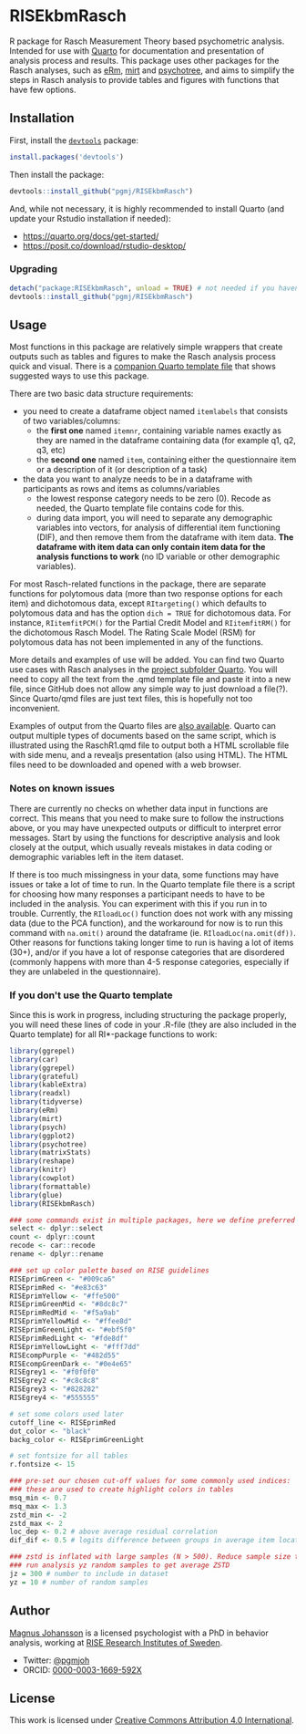 # RISEkbmRasch
R package for Rasch Measurement Theory based psychometric analysis. Intended for use with [Quarto](https://quarto.org) for documentation and presentation of analysis process and results. This package uses other packages for the Rasch analyses, such as [eRm](https://cran.r-project.org/web/packages/eRm/), [mirt](https://cran.r-project.org/web/packages/mirt/) and [psychotree](https://cran.r-project.org/web/packages/psychotree/), and aims to simplify the steps in Rasch analysis to provide tables and figures with functions that have few options.

## Installation

First, install the [`devtools`](https://devtools.r-lib.org/) package:
```r
install.packages('devtools')
```

Then install the package: 
```r
devtools::install_github("pgmj/RISEkbmRasch")
```

And, while not necessary, it is highly recommended to install Quarto (and update your Rstudio installation if needed):
- https://quarto.org/docs/get-started/
- https://posit.co/download/rstudio-desktop/

### Upgrading
```r
detach("package:RISEkbmRasch", unload = TRUE) # not needed if you haven't loaded the package in your current session
devtools::install_github("pgmj/RISEkbmRasch")
```

## Usage

Most functions in this package are relatively simple wrappers that create outputs such as tables and figures to make the Rasch analysis process quick and visual. There is a [companion Quarto template file](https://github.com/pgmj/RISEkbmRasch/tree/main/Quarto) that shows suggested ways to use this package.

There are two basic data structure requirements:

- you need to create a dataframe object named `itemlabels` that consists of two variables/columns:
  - the **first one** named `itemnr`, containing variable names exactly as they are named in the dataframe containing data (for example q1, q2, q3, etc)
  - the **second one** named `item`, containing either the questionnaire item or a description of it (or description of a task)
- the data you want to analyze needs to be in a dataframe with participants as rows and items as columns/variables
  - the lowest response category needs to be zero (0). Recode as needed, the Quarto template file contains code for this.
  - during data import, you will need to separate any demographic variables into vectors, for analysis of differential item functioning (DIF), and then remove them from the dataframe with item data. **The dataframe with item data can only contain item data for the analysis functions to work** (no ID variable or other demographic variables).

For most Rasch-related functions in the package, there are separate functions for polytomous data (more than two response options for each item) and dichotomous data, except `RItargeting()` which defaults to polytomous data and has the option `dich = TRUE` for dichotomous data. For instance, `RIitemfitPCM()` for the Partial Credit Model and `RIitemfitRM()` for the dichotomous Rasch Model. The Rating Scale Model (RSM) for polytomous data has not been implemented in any of the functions.

More details and examples of use will be added. You can find two Quarto use cases with Rasch analyses in the [project subfolder Quarto](https://github.com/pgmj/RISEkbmRasch/tree/main/Quarto). You will need to copy all the text from the .qmd template file and paste it into a new file, since GitHub does not allow any simple way to just download a file(?). Since Quarto/qmd files are just text files, this is hopefully not too inconvenient.

Examples of output from the Quarto files are [also available](https://github.com/pgmj/RISEkbmRasch/tree/main/Quarto/output). Quarto can output multiple types of documents based on the same script, which is illustrated using the RaschR1.qmd file to output both a HTML scrollable file with side menu, and a revealjs presentation (also using HTML). The HTML files need to be downloaded and opened with a web browser.

### Notes on known issues

There are currently no checks on whether data input in functions are correct. This means that you need to make sure to follow the instructions above, or you may have unexpected outputs or difficult to interpret error messages. Start by using the functions for descriptive analysis and look closely at the output, which usually reveals mistakes in data coding or demographic variables left in the item dataset.

If there is too much missingness in your data, some functions may have issues or take a lot of time to run. In the Quarto template file there is a script for choosing how many responses a participant needs to have to be included in the analysis. You can experiment with this if you run in to trouble. Currently, the `RIloadLoc()` function does not work with any missing data (due to the PCA function), and the workaround for now is to run this command with `na.omit()` around the dataframe (ie. `RIloadLoc(na.omit(df))`. Other reasons for functions taking longer time to run is having a lot of items (30+), and/or if you have a lot of response categories that are disordered (commonly happens with more than 4-5 response categories, especially if they are unlabeled in the questionnaire).

### If you don't use the Quarto template

Since this is work in progress, including structuring the package properly, you will need these lines of code in your .R-file (they are also included in the Quarto template) for all RI*-package functions to work:

```r
library(ggrepel)
library(car)
library(ggrepel)
library(grateful)
library(kableExtra)
library(readxl)
library(tidyverse)
library(eRm)
library(mirt)
library(psych)
library(ggplot2)
library(psychotree)
library(matrixStats)
library(reshape)
library(knitr)
library(cowplot)
library(formattable)
library(glue)
library(RISEkbmRasch)

### some commands exist in multiple packages, here we define preferred ones that are frequently used
select <- dplyr::select
count <- dplyr::count
recode <- car::recode
rename <- dplyr::rename

### set up color palette based on RISE guidelines
RISEprimGreen <- "#009ca6"
RISEprimRed <- "#e83c63"
RISEprimYellow <- "#ffe500"
RISEprimGreenMid <- "#8dc8c7"
RISEprimRedMid <- "#f5a9ab"
RISEprimYellowMid <- "#ffee8d"
RISEprimGreenLight <- "#ebf5f0"
RISEprimRedLight <- "#fde8df"
RISEprimYellowLight <- "#fff7dd"
RISEcompPurple <- "#482d55"
RISEcompGreenDark <- "#0e4e65"
RISEgrey1 <- "#f0f0f0"
RISEgrey2 <- "#c8c8c8"
RISEgrey3 <- "#828282"
RISEgrey4 <- "#555555"

# set some colors used later
cutoff_line <- RISEprimRed
dot_color <- "black"
backg_color <- RISEprimGreenLight

# set fontsize for all tables
r.fontsize <- 15

### pre-set our chosen cut-off values for some commonly used indices:
### these are used to create highlight colors in tables
msq_min <- 0.7
msq_max <- 1.3
zstd_min <- -2
zstd_max <- 2
loc_dep <- 0.2 # above average residual correlation
dif_dif <- 0.5 # logits difference between groups in average item location (DIF)

### zstd is inflated with large samples (N > 500). Reduce sample size to jz and 
### run analysis yz random samples to get average ZSTD
jz = 300 # number to include in dataset
yz = 10 # number of random samples
```


## Author

[Magnus Johansson](https://www.ri.se/en/person/magnus-p-johansson) is a licensed psychologist with a PhD in behavior analysis, working at [RISE Research Institutes of Sweden](https://ri.se/en).
- Twitter: [@pgmjoh](https://twitter.com/pgmjoh)
- ORCID: [0000-0003-1669-592X](https://orcid.org/0000-0003-1669-592X)

## License

This work is licensed under [Creative Commons Attribution 4.0 International](https://creativecommons.org/licenses/by/4.0/).
